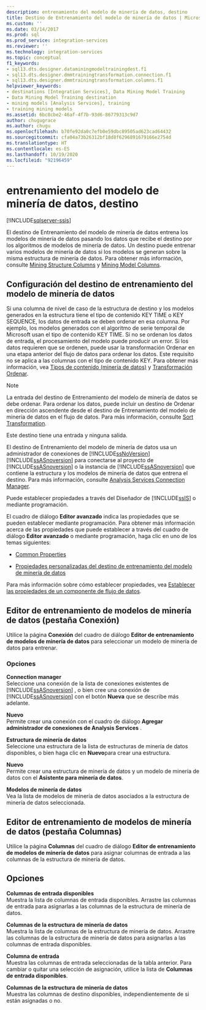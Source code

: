 ```yaml
---
description: entrenamiento del modelo de minería de datos, destino
title: Destino de Entrenamiento del modelo de minería de datos | Microsoft Docs
ms.custom: ''
ms.date: 03/14/2017
ms.prod: sql
ms.prod_service: integration-services
ms.reviewer: ''
ms.technology: integration-services
ms.topic: conceptual
f1_keywords:
- sql13.dts.designer.dataminingmodeltrainingdest.f1
- sql13.dts.designer.dmmtrainingtransformation.connection.f1
- sql13.dts.designer.dmmtrainingtransformation.columns.f1
helpviewer_keywords:
- destinations [Integration Services], Data Mining Model Training
- Data Mining Model Training destination
- mining models [Analysis Services], training
- training mining models
ms.assetid: 6bc8cbe2-46af-4f7b-93d6-86779313c9d7
author: chugugrace
ms.author: chugu
ms.openlocfilehash: b70fe92da0c7efb0e59dbc89505ad623cad64432
ms.sourcegitcommit: cfa04a73b26312bf18d8f6296891679166e2754d
ms.translationtype: HT
ms.contentlocale: es-ES
ms.lasthandoff: 10/19/2020
ms.locfileid: "92196459"
---
```

# <a name="data-mining-model-training-destination"></a>entrenamiento del modelo de minería de datos, destino

[!INCLUDE[sqlserver-ssis](../../includes/applies-to-version/sqlserver-ssis.md)]


  El destino de Entrenamiento del modelo de minería de datos entrena los modelos de minería de datos pasando los datos que recibe el destino por los algoritmos de modelos de minería de datos. Un destino puede entrenar varios modelos de minería de datos si los modelos se generan sobre la misma estructura de minería de datos. Para obtener más información, consulte [Mining Structure Columns](/analysis-services/data-mining/mining-structure-columns) y [Mining Model Columns](/analysis-services/data-mining/mining-model-columns).  
  
## <a name="configuration-of-the-data-mining-model-training-destination"></a>Configuración del destino de entrenamiento del modelo de minería de datos  
 Si una columna de nivel de caso de la estructura de destino y los modelos generados en la estructura tiene el tipo de contenido KEY TIME o KEY SEQUENCE, los datos de entrada se deben ordenar en esa columna. Por ejemplo, los modelos generados con el algoritmo de serie temporal de Microsoft usan el tipo de contenido KEY TIME. Si no se ordenan los datos de entrada, el procesamiento del modelo puede producir un error. Si los datos requieren que se ordenen, puede usar la transformación Ordenar en una etapa anterior del flujo de datos para ordenar los datos. Este requisito no se aplica a las columnas con el tipo de contenido KEY. Para obtener más información, vea [Tipos de contenido &#40;minería de datos&#41;](/analysis-services/data-mining/content-types-data-mining) y [Transformación Ordenar](../../integration-services/data-flow/transformations/sort-transformation.md).  
  
> [!NOTE]  
>  La entrada del destino de Entrenamiento del modelo de minería de datos se debe ordenar. Para ordenar los datos, puede incluir un destino de Ordenar en dirección ascendente desde el destino de Entrenamiento del modelo de minería de datos en el flujo de datos. Para más información, consulte [Sort Transformation](../../integration-services/data-flow/transformations/sort-transformation.md).  
  
 Este destino tiene una entrada y ninguna salida.  
  
 El destino de Entrenamiento del modelo de minería de datos usa un administrador de conexiones de [!INCLUDE[ssNoVersion](../../includes/ssnoversion-md.md)] [!INCLUDE[ssASnoversion](../../includes/ssasnoversion-md.md)] para conectarse al proyecto de [!INCLUDE[ssASnoversion](../../includes/ssasnoversion-md.md)] o la instancia de [!INCLUDE[ssASnoversion](../../includes/ssasnoversion-md.md)] que contiene la estructura y los modelos de minería de datos que entrena el destino. Para más información, consulte [Analysis Services Connection Manager](../../integration-services/connection-manager/analysis-services-connection-manager.md).  
  
 Puede establecer propiedades a través del Diseñador de [!INCLUDE[ssIS](../../includes/ssis-md.md)] o mediante programación.  
  
 El cuadro de diálogo **Editor avanzado** indica las propiedades que se pueden establecer mediante programación. Para obtener más información acerca de las propiedades que puede establecer a través del cuadro de diálogo **Editor avanzado** o mediante programación, haga clic en uno de los temas siguientes:  
  
-   [Common Properties](./set-the-properties-of-a-data-flow-component.md)  
  
-   [Propiedades personalizadas del destino de entrenamiento del modelo de minería de datos](../../integration-services/data-flow/data-mining-model-training-destination-custom-properties.md)  
  
 Para más información sobre cómo establecer propiedades, vea [Establecer las propiedades de un componente de flujo de datos](../../integration-services/data-flow/set-the-properties-of-a-data-flow-component.md).  
  
## <a name="data-mining-model-training-editor-connection-tab"></a>Editor de entrenamiento de modelos de minería de datos (pestaña Conexión)
  Utilice la página **Conexión** del cuadro de diálogo **Editor de entrenamiento de modelos de minería de datos** para seleccionar un modelo de minería de datos para entrenar.  
  
### <a name="options"></a>Opciones  
 **Connection manager**  
 Seleccione una conexión de la lista de conexiones existentes de [!INCLUDE[ssASnoversion](../../includes/ssasnoversion-md.md)] , o bien cree una conexión de [!INCLUDE[ssASnoversion](../../includes/ssasnoversion-md.md)] con el botón **Nueva** que se describe más adelante.  
  
 **Nuevo**  
 Permite crear una conexión con el cuadro de diálogo **Agregar administrador de conexiones de Analysis Services** .  
  
 **Estructura de minería de datos**  
 Seleccione una estructura de la lista de estructuras de minería de datos disponibles, o bien haga clic en **Nuevo**para crear una estructura.  
  
 **Nuevo**  
 Permite crear una estructura de minería de datos y un modelo de minería de datos con el **Asistente para minería de datos**.  
  
 **Modelos de minería de datos**  
 Vea la lista de modelos de minería de datos asociados a la estructura de minería de datos seleccionada.  
  
## <a name="data-mining-model-training-editor-columns-tab"></a>Editor de entrenamiento de modelos de minería de datos (pestaña Columnas)
  Utilice la página **Columnas** del cuadro de diálogo **Editor de entrenamiento de modelos de minería de datos** para asignar columnas de entrada a las columnas de la estructura de minería de datos.  
  
## <a name="options"></a>Opciones  
 **Columnas de entrada disponibles**  
 Muestra la lista de columnas de entrada disponibles. Arrastre las columnas de entrada para asignarlas a las columnas de la estructura de minería de datos.  
  
 **Columnas de la estructura de minería de datos**  
 Muestra la lista de columnas de la estructura de minería de datos. Arrastre las columnas de la estructura de minería de datos para asignarlas a las columnas de entrada disponibles.  
  
 **Columna de entrada**  
 Muestra las columnas de entrada seleccionadas de la tabla anterior. Para cambiar o quitar una selección de asignación, utilice la lista de **Columnas de entrada disponibles**.  
  
 **Columnas de la estructura de minería de datos**  
 Muestra las columnas de destino disponibles, independientemente de si están asignadas o no.  
